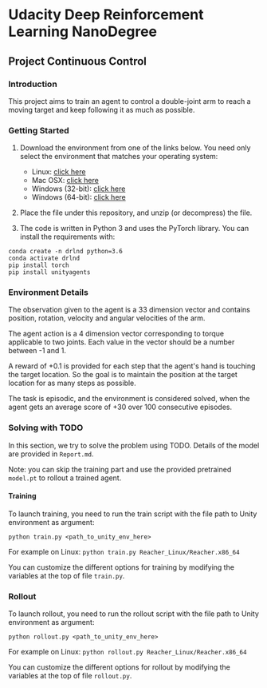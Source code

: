 # Udacity Deep Reinforcement Learning NanoDegree
## Project Continuous Control

### Introduction
This project aims to train an agent to control a double-joint arm to reach a moving target and keep following it as much as possible.

### Getting Started

1. Download the environment from one of the links below.  You need only select the environment that matches your operating system:
    - Linux: [click here](https://s3-us-west-1.amazonaws.com/udacity-drlnd/P2/Reacher/one_agent/Reacher_Linux.zip)
    - Mac OSX: [click here](https://s3-us-west-1.amazonaws.com/udacity-drlnd/P2/Reacher/one_agent/Reacher.app.zip)
    - Windows (32-bit): [click here](https://s3-us-west-1.amazonaws.com/udacity-drlnd/P2/Reacher/one_agent/Reacher_Windows_x86.zip)
    - Windows (64-bit): [click here](https://s3-us-west-1.amazonaws.com/udacity-drlnd/P2/Reacher/one_agent/Reacher_Windows_x86_64.zip)

2. Place the file under this repository, and unzip (or decompress) the file. 
3. The code is written in Python 3 and uses the PyTorch library. You can install the requirements with:

```
conda create -n drlnd python=3.6
conda activate drlnd
pip install torch
pip install unityagents
```


### Environment Details

The observation given to the agent is a 33 dimension vector and contains position, rotation, velocity and angular velocities of the arm.

The agent action is a 4 dimension vector corresponding to torque applicable to two joints.
Each value in the vector should be a number between -1 and 1.

A reward of +0.1 is provided for each step that the agent's hand is touching the target location.
So the goal is to maintain the position at the target location for as many steps as possible.

The task is episodic, and the environment is considered solved, when the agent gets an average score of +30 over 100 consecutive episodes.

### Solving with TODO

In this section, we try to solve the problem using TODO.
Details of the model are provided in `Report.md`. 

Note: you can skip the training part and use the provided pretrained `model.pt` to rollout a trained agent.

#### Training

To launch training, you need to run the train script with the file path to Unity environment as argument:

`python train.py <path_to_unity_env_here>`

For example on Linux: `python train.py Reacher_Linux/Reacher.x86_64`

You can customize the different options for training by modifying the variables at the top of file `train.py`.

### Rollout

To launch rollout, you need to run the rollout script with the file path to Unity environment as argument:

`python rollout.py <path_to_unity_env_here>`

For example on Linux: `python rollout.py Reacher_Linux/Reacher.x86_64`

You can customize the different options for rollout by modifying the variables at the top of file `rollout.py`.